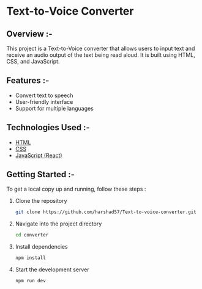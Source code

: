 # Text-to-Voice Converter

## Overview :-
This project is a Text-to-Voice converter that allows users to input text and receive an audio output of the text being read aloud. It is built using HTML, CSS, and JavaScript.

## Features :-
- Convert text to speech
- User-friendly interface
- Support for multiple languages

## Technologies Used :-
- [HTML](index.html)
- [CSS](src/index.css)
- [JavaScript (React)](src/App.jsx)

## Getting Started :-

To get a local copy up and running, follow these steps :

1. Clone the repository
   ```bash
   git clone https://github.com/harshad57/Text-to-voice-converter.git

2. Navigate into the project directory
   ```bash
   cd converter

3. Install dependencies
   ```bash 
   npm install

4. Start the development server
   ```bash
   npm run dev

